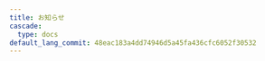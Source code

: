 ```yaml
---
title: お知らせ
cascade:
  type: docs
default_lang_commit: 48eac183a4dd74946d5a45fa436cfc6052f30532
---
```

